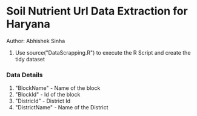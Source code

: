 # Soil Nutrient Url Data Extraction for Haryana
Author: Abhishek Sinha

1. Use source("DataScrapping.R") to execute the R Script and create the tidy dataset

### Data Details
1. "BlockName" - Name of the block   
2. "BlockId" - Id of the block  
3. "DistricId" - District Id  
4. "DistrictName" - Name of the District
